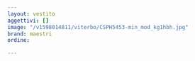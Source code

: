 ```yaml
---
layout: vestito
aggettivi: []
image: "/v1598014811/viterbo/CSPH5453-min_mod_kg1hbh.jpg"
brand: maestri
ordine: 

---
```

